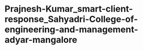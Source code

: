 # Prajnesh-Kumar_smart-client-response_Sahyadri-College-of-engineering-and-management-adyar-mangalore